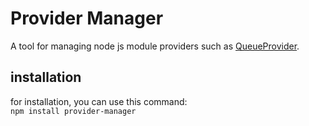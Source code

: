 # Provider Manager
A tool for managing node js module providers such as [QueueProvider](https://github.com/anghootys/queue-provider).


## installation
for installation, you can use this command:
<br>
``npm install provider-manager``